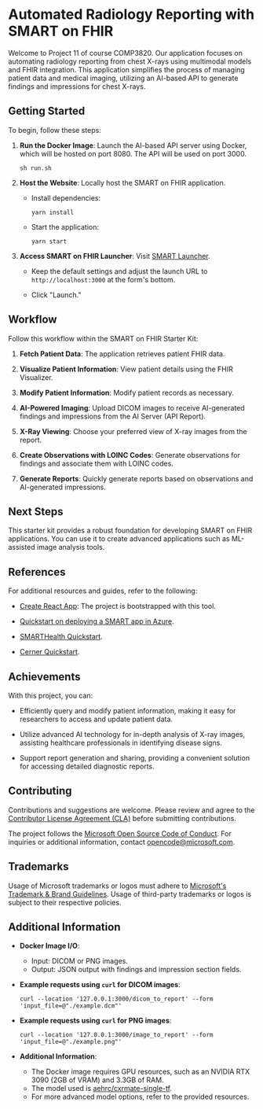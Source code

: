 # Automated Radiology Reporting with SMART on FHIR

Welcome to Project 11 of course COMP3820. Our application focuses on automating radiology reporting from chest X-rays using multimodal models and FHIR integration. This application simplifies the process of managing patient data and medical imaging, utilizing an AI-based API to generate findings and impressions for chest X-rays.

## Getting Started

To begin, follow these steps:

1. **Run the Docker Image**: Launch the AI-based API server using Docker, which will be hosted on port 8080. The API will be used on port 3000.

   ```shell
   sh run.sh
   ```

2. **Host the Website**: Locally host the SMART on FHIR application.

   - Install dependencies:

     ```shell
     yarn install
     ```

   - Start the application:

     ```shell
     yarn start
     ```

3. **Access SMART on FHIR Launcher**: Visit [SMART Launcher](https://launch.smarthealthit.org/).

   - Keep the default settings and adjust the launch URL to `http://localhost:3000` at the form's bottom.

   - Click "Launch."

## Workflow

Follow this workflow within the SMART on FHIR Starter Kit:

1. **Fetch Patient Data**: The application retrieves patient FHIR data.

2. **Visualize Patient Information**: View patient details using the FHIR Visualizer.

3. **Modify Patient Information**: Modify patient records as necessary.

4. **AI-Powered Imaging**: Upload DICOM images to receive AI-generated findings and impressions from the AI Server (API Report).

5. **X-Ray Viewing**: Choose your preferred view of X-ray images from the report.

6. **Create Observations with LOINC Codes**: Generate observations for findings and associate them with LOINC codes.

7. **Generate Reports**: Quickly generate reports based on observations and AI-generated impressions.

## Next Steps

This starter kit provides a robust foundation for developing SMART on FHIR applications. You can use it to create advanced applications such as ML-assisted image analysis tools.

## References

For additional resources and guides, refer to the following:

- [Create React App](https://github.com/facebook/create-react-app): The project is bootstrapped with this tool.

- [Quickstart on deploying a SMART app in Azure](https://docs.microsoft.com/en-us/azure/healthcare-apis/azure-api-for-fhir/use-smart-on-fhir-proxy).

- [SMARTHealth Quickstart](https://docs.smarthealthit.org/).

- [Cerner Quickstart](https://engineering.cerner.com/smart-on-fhir-tutorial/).

## Achievements

With this project, you can:

- Efficiently query and modify patient information, making it easy for researchers to access and update patient data.

- Utilize advanced AI technology for in-depth analysis of X-ray images, assisting healthcare professionals in identifying disease signs.

- Support report generation and sharing, providing a convenient solution for accessing detailed diagnostic reports.

## Contributing

Contributions and suggestions are welcome. Please review and agree to the [Contributor License Agreement (CLA)](https://cla.opensource.microsoft.com) before submitting contributions.

The project follows the [Microsoft Open Source Code of Conduct](https://opensource.microsoft.com/codeofconduct). For inquiries or additional information, contact [opencode@microsoft.com](mailto:opencode@microsoft.com).

## Trademarks

Usage of Microsoft trademarks or logos must adhere to [Microsoft's Trademark & Brand Guidelines](https://www.microsoft.com/en-us/legal/intellectualproperty/trademarks/usage/general). Usage of third-party trademarks or logos is subject to their respective policies.

## Additional Information

- **Docker Image I/O**:
  - Input: DICOM or PNG images.
  - Output: JSON output with findings and impression section fields.

- **Example requests using `curl` for DICOM images**:

  ```shell
  curl --location '127.0.0.1:3000/dicom_to_report' --form 'input_file=@"./example.dcm"'
  ```

- **Example requests using `curl` for PNG images**:

  ```shell
  curl --location '127.0.0.1:3000/image_to_report' --form 'input_file=@"./example.png"'
  ```

- **Additional Information**:
  - The Docker image requires GPU resources, such as an NVIDIA RTX 3090 (2GB of VRAM) and 3.3GB of RAM.
  - The model used is [aehrc/cxrmate-single-tf](https://huggingface.co/aehrc/cxrmate-single-tf).
  - For more advanced model options, refer to the provided resources.
